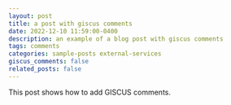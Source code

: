 ```yaml
---
layout: post
title: a post with giscus comments
date: 2022-12-10 11:59:00-0400
description: an example of a blog post with giscus comments
tags: comments
categories: sample-posts external-services
giscus_comments: false
related_posts: false
---
```

This post shows how to add GISCUS comments.
